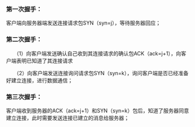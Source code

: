 ### 第一次握手：

客户端向服务器端发送连接请求包SYN（syn=j），等待服务器回应；



### 第二次握手：

　　（1）向客户端发送确认自己收到其连接请求的确认包ACK（ack=j+1），向客户端表明已知道了其连接请求

　　（2）向客户端发送连接询问请求包SYN（syn=k），询问客户端是否已经准备好建立连接，进行数据通信；



### 第三次握手：

客户端收到服务器的ACK（ack=j+1）和SYN（syn=k）包后，知道了服务器同意建立连接，此时需要发送连接已建立的消息给服务器；